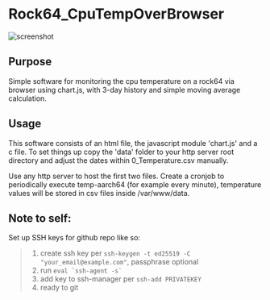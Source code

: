 # Rock64_CpuTempOverBrowser

![screenshot](https://user-images.githubusercontent.com/113915726/191049648-1a3bdbfb-a268-4a15-ad81-5a2e4e3825b6.png)

## Purpose
Simple software for monitoring the cpu temperature on a rock64 via browser using chart.js, with 3-day history and simple moving average calculation.

## Usage
This software consists of an html file, the javascript module 'chart.js' and a c file. To set things up copy the 'data' folder to your
http server root directory and adjust the dates within  0_Temperature.csv manually.

Use any http server to host the first two files.
Create a cronjob to periodically execute temp-aarch64 (for example every minute), temperature values will be stored in csv files inside /var/www/data.


## Note to self:
Set up SSH keys for github repo like so:
> 1. create ssh key per `ssh-keygen -t ed25519 -C "your_email@example.com"`, passphrase optional
> 2. run ``eval `ssh-agent -s` ``
> 3. add key to ssh-manager per `ssh-add PRIVATEKEY`
> 4. ready to git
